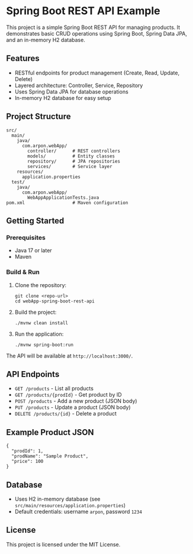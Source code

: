 # Spring Boot REST API Example

This project is a simple Spring Boot REST API for managing products. It demonstrates basic CRUD operations using Spring Boot, Spring Data JPA, and an in-memory H2 database.

## Features

- RESTful endpoints for product management (Create, Read, Update, Delete)
- Layered architecture: Controller, Service, Repository
- Uses Spring Data JPA for database operations
- In-memory H2 database for easy setup

## Project Structure

```
src/
  main/
    java/
      com.arpon.webApp/
        controller/      # REST controllers
        models/          # Entity classes
        repository/      # JPA repositories
        services/        # Service layer
    resources/
      application.properties
  test/
    java/
      com.arpon.webApp/
        WebAppApplicationTests.java
pom.xml                  # Maven configuration
```

## Getting Started

### Prerequisites

- Java 17 or later
- Maven

### Build & Run

1. Clone the repository:
   ```
   git clone <repo-url>
   cd webApp-spring-boot-rest-api
   ```

2. Build the project:
   ```
   ./mvnw clean install
   ```

3. Run the application:
   ```
   ./mvnw spring-boot:run
   ```

The API will be available at `http://localhost:3000/`.

## API Endpoints

- `GET /products` - List all products
- `GET /products/{prodId}` - Get product by ID
- `POST /products` - Add a new product (JSON body)
- `PUT /products` - Update a product (JSON body)
- `DELETE /products/{id}` - Delete a product

## Example Product JSON

```
{
  "prodId": 1,
  "prodName": "Sample Product",
  "price": 100
}
```

## Database

- Uses H2 in-memory database (see `src/main/resources/application.properties`)
- Default credentials: username `arpon`, password `1234`

## License

This project is licensed under the MIT License.
